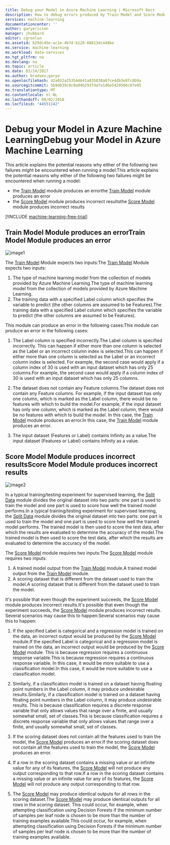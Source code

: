 ```yaml
---
title: Debug your Model in Azure Machine Learning | Microsoft Docs
description: How to debug errors produced by Train Model and Score Model modules in Azure Machine Learning.
services: machine-learning
documentationcenter: ''
author: garyericson
manager: jhubbard
editor: cgronlun
ms.assetid: 629dc45e-ac1e-4b7d-b120-08813dc448be
ms.service: machine-learning
ms.workload: data-services
ms.tgt_pltfrm: na
ms.devlang: na
ms.topic: article
ms.date: 03/14/2017
ms.author: bradsev;garye
ms.openlocfilehash: 42a032a253544641a835838a07ce4db3e8fcdb9a
ms.sourcegitcommit: 5b9d839c0c0a94b293fdafe1d6e5429506c07e05
ms.translationtype: MT
ms.contentlocale: nl-NL
ms.lasthandoff: 08/02/2018
ms.locfileid: "44551142"
---
```

# <a name="debug-your-model-in-azure-machine-learning"></a><span data-ttu-id="1a1fa-103">Debug your Model in Azure Machine Learning</span><span class="sxs-lookup"><span data-stu-id="1a1fa-103">Debug your Model in Azure Machine Learning</span></span>

<span data-ttu-id="1a1fa-104">This article explains the potential reasons why either of the following two failures might be encountered when running a model:</span><span class="sxs-lookup"><span data-stu-id="1a1fa-104">This article explains the potential reasons why either of the following two failures might be encountered when running a model:</span></span>

* <span data-ttu-id="1a1fa-105">the [Train Model][train-model] module produces an error</span><span class="sxs-lookup"><span data-stu-id="1a1fa-105">the [Train Model][train-model] module produces an error</span></span> 
* <span data-ttu-id="1a1fa-106">the [Score Model][score-model] module produces incorrect results</span><span class="sxs-lookup"><span data-stu-id="1a1fa-106">the [Score Model][score-model] module produces incorrect results</span></span> 

[!INCLUDE [machine-learning-free-trial](../../includes/machine-learning-free-trial.md)]

## <a name="train-model-module-produces-an-error"></a><span data-ttu-id="1a1fa-107">Train Model Module produces an error</span><span class="sxs-lookup"><span data-stu-id="1a1fa-107">Train Model Module produces an error</span></span>

![image1](https://docstestmedia1.blob.core.windows.net/azure-media/articles/machine-learning/media/machine-learning-debug-models/train_model-1.png)

<span data-ttu-id="1a1fa-109">The [Train Model][train-model] Module expects two inputs:</span><span class="sxs-lookup"><span data-stu-id="1a1fa-109">The [Train Model][train-model] Module expects two inputs:</span></span>

1. <span data-ttu-id="1a1fa-110">The type of machine learning model from the collection of models provided by Azure Machine Learning.</span><span class="sxs-lookup"><span data-stu-id="1a1fa-110">The type of machine learning model from the collection of models provided by Azure Machine Learning.</span></span>
2. <span data-ttu-id="1a1fa-111">The training data with a specified Label column which specifies the variable to predict (the other columns are assumed to be Features).</span><span class="sxs-lookup"><span data-stu-id="1a1fa-111">The training data with a specified Label column which specifies the variable to predict (the other columns are assumed to be Features).</span></span>

<span data-ttu-id="1a1fa-112">This module can produce an error in the following cases:</span><span class="sxs-lookup"><span data-stu-id="1a1fa-112">This module can produce an error in the following cases:</span></span>

1. <span data-ttu-id="1a1fa-113">The Label column is specified incorrectly.</span><span class="sxs-lookup"><span data-stu-id="1a1fa-113">The Label column is specified incorrectly.</span></span> <span data-ttu-id="1a1fa-114">This can happen if either more than one column is selected as the Label or an incorrect column index is selected.</span><span class="sxs-lookup"><span data-stu-id="1a1fa-114">This can happen if either more than one column is selected as the Label or an incorrect column index is selected.</span></span> <span data-ttu-id="1a1fa-115">For example, the second case would apply if a column index of 30 is used with an input dataset which has only 25 columns.</span><span class="sxs-lookup"><span data-stu-id="1a1fa-115">For example, the second case would apply if a column index of 30 is used with an input dataset which has only 25 columns.</span></span>

2. <span data-ttu-id="1a1fa-116">The dataset does not contain any Feature columns.</span><span class="sxs-lookup"><span data-stu-id="1a1fa-116">The dataset does not contain any Feature columns.</span></span> <span data-ttu-id="1a1fa-117">For example, if the input dataset has only one column, which is marked as the Label column, there would be no features with which to build the model.</span><span class="sxs-lookup"><span data-stu-id="1a1fa-117">For example, if the input dataset has only one column, which is marked as the Label column, there would be no features with which to build the model.</span></span> <span data-ttu-id="1a1fa-118">In this case, the [Train Model][train-model] module produces an error.</span><span class="sxs-lookup"><span data-stu-id="1a1fa-118">In this case, the [Train Model][train-model] module produces an error.</span></span>

3. <span data-ttu-id="1a1fa-119">The input dataset (Features or Label) contains Infinity as a value.</span><span class="sxs-lookup"><span data-stu-id="1a1fa-119">The input dataset (Features or Label) contains Infinity as a value.</span></span>

## <a name="score-model-module-produces-incorrect-results"></a><span data-ttu-id="1a1fa-120">Score Model Module produces incorrect results</span><span class="sxs-lookup"><span data-stu-id="1a1fa-120">Score Model Module produces incorrect results</span></span>

![image2](https://docstestmedia1.blob.core.windows.net/azure-media/articles/machine-learning/media/machine-learning-debug-models/train_test-2.png)

<span data-ttu-id="1a1fa-122">In a typical training/testing experiment for supervised learning, the [Split Data][split] module divides the original dataset into two parts: one part is used to train the model and one part is used to score how well the trained model performs.</span><span class="sxs-lookup"><span data-stu-id="1a1fa-122">In a typical training/testing experiment for supervised learning, the [Split Data][split] module divides the original dataset into two parts: one part is used to train the model and one part is used to score how well the trained model performs.</span></span> <span data-ttu-id="1a1fa-123">The trained model is then used to score the test data, after which the results are evaluated to determine the accuracy of the model.</span><span class="sxs-lookup"><span data-stu-id="1a1fa-123">The trained model is then used to score the test data, after which the results are evaluated to determine the accuracy of the model.</span></span>

<span data-ttu-id="1a1fa-124">The [Score Model][score-model] module requires two inputs:</span><span class="sxs-lookup"><span data-stu-id="1a1fa-124">The [Score Model][score-model] module requires two inputs:</span></span>

1. <span data-ttu-id="1a1fa-125">A trained model output from the [Train Model][train-model] module.</span><span class="sxs-lookup"><span data-stu-id="1a1fa-125">A trained model output from the [Train Model][train-model] module.</span></span>
2. <span data-ttu-id="1a1fa-126">A scoring dataset that is different from the dataset used to train the model.</span><span class="sxs-lookup"><span data-stu-id="1a1fa-126">A scoring dataset that is different from the dataset used to train the model.</span></span>

<span data-ttu-id="1a1fa-127">It's possible that even though the experiment succeeds, the [Score Model][score-model] module produces incorrect results.</span><span class="sxs-lookup"><span data-stu-id="1a1fa-127">It's possible that even though the experiment succeeds, the [Score Model][score-model] module produces incorrect results.</span></span> <span data-ttu-id="1a1fa-128">Several scenarios may cause this to happen:</span><span class="sxs-lookup"><span data-stu-id="1a1fa-128">Several scenarios may cause this to happen:</span></span>

1. <span data-ttu-id="1a1fa-129">If the specified Label is categorical and a regression model is trained on the data, an incorrect output would be produced by the [Score Model][score-model] module.</span><span class="sxs-lookup"><span data-stu-id="1a1fa-129">If the specified Label is categorical and a regression model is trained on the data, an incorrect output would be produced by the [Score Model][score-model] module.</span></span> <span data-ttu-id="1a1fa-130">This is because regression requires a continuous response variable.</span><span class="sxs-lookup"><span data-stu-id="1a1fa-130">This is because regression requires a continuous response variable.</span></span> <span data-ttu-id="1a1fa-131">In this case, it would be more suitable to use a classification model.</span><span class="sxs-lookup"><span data-stu-id="1a1fa-131">In this case, it would be more suitable to use a classification model.</span></span> 

2. <span data-ttu-id="1a1fa-132">Similarly, if a classification model is trained on a dataset having floating point numbers in the Label column, it may produce undesirable results.</span><span class="sxs-lookup"><span data-stu-id="1a1fa-132">Similarly, if a classification model is trained on a dataset having floating point numbers in the Label column, it may produce undesirable results.</span></span> <span data-ttu-id="1a1fa-133">This is because classification requires a discrete response variable that only allows values that range over a finite, and usually somewhat small, set of classes.</span><span class="sxs-lookup"><span data-stu-id="1a1fa-133">This is because classification requires a discrete response variable that only allows values that range over a finite, and usually somewhat small, set of classes.</span></span>

3. <span data-ttu-id="1a1fa-134">If the scoring dataset does not contain all the features used to train the model, the [Score Model][score-model] produces an error.</span><span class="sxs-lookup"><span data-stu-id="1a1fa-134">If the scoring dataset does not contain all the features used to train the model, the [Score Model][score-model] produces an error.</span></span>

4. <span data-ttu-id="1a1fa-135">If a row in the scoring dataset contains a missing value or an infinite value for any of its features, the [Score Model][score-model] will not produce any output corresponding to that row.</span><span class="sxs-lookup"><span data-stu-id="1a1fa-135">If a row in the scoring dataset contains a missing value or an infinite value for any of its features, the [Score Model][score-model] will not produce any output corresponding to that row.</span></span>

5. <span data-ttu-id="1a1fa-136">The [Score Model][score-model] may produce identical outputs for all rows in the scoring dataset.</span><span class="sxs-lookup"><span data-stu-id="1a1fa-136">The [Score Model][score-model] may produce identical outputs for all rows in the scoring dataset.</span></span> <span data-ttu-id="1a1fa-137">This could occur, for example, when attempting classification using Decision Forests if the minimum number of samples per leaf node is chosen to be more than the number of training examples available.</span><span class="sxs-lookup"><span data-stu-id="1a1fa-137">This could occur, for example, when attempting classification using Decision Forests if the minimum number of samples per leaf node is chosen to be more than the number of training examples available.</span></span>

<!-- Module References -->
[score-model]: https://msdn.microsoft.com/library/azure/401b4f92-e724-4d5a-be81-d5b0ff9bdb33/
[split]: https://msdn.microsoft.com/library/azure/70530644-c97a-4ab6-85f7-88bf30a8be5f/
[train-model]: https://msdn.microsoft.com/library/azure/5cc7053e-aa30-450d-96c0-dae4be720977/



